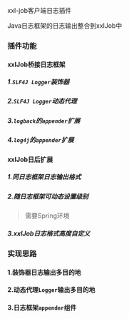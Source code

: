 xxl-job客户端日志插件

Java日志框架的日志输出整合到xxlJob中

### 插件功能

#### xxlJob桥接日志框架

##### 1.`SLF4J Logger`装饰器

##### 2.`SLF4J Logger`动态代理

##### 3.`logback`的`appender`扩展

##### 4.`log4j`的`appender`扩展

#### xxlJob日后扩展

##### 1.同日志框架日志输出格式

##### 2.随日志框架可动态设置级别

>需要Spring环境

##### 3.xxlJob日志格式高度自定义

### 实现思路

#### 1.装饰器日志输出多目的地

#### 2.动态代理`Logger`输出多目的地

#### 3.日志框架`appender`组件